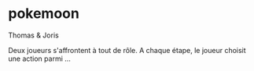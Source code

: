# pokemoon
Thomas &amp; Joris

Deux joueurs s'affrontent à tout de rôle. 
A chaque étape, le joueur choisit une action parmi ...
